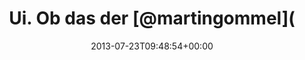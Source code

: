 ---
retweeted: false
source: <a href="http://twitter.com" rel="nofollow">Twitter Web Client</a>
entities:
  hashtags: []
  symbols: []
  user_mentions:
  - name: Martin Gommel
    screen_name: martingommel
    indices:
    - '15'
    - '28'
    id_str: '192822115'
    id: '192822115'
  urls:
  - url: http://t.co/oRYP9Cumow
    expanded_url: http://everybodystreet.com/
    display_url: everybodystreet.com
    indices:
    - '49'
    - '71'
display_text_range:
- '0'
- '73'
favorite_count: '0'
id_str: '359611067703365632'
truncated: false
retweet_count: '0'
id: '359611067703365632'
possibly_sensitive: false
created_at: Tue Jul 23 09:48:54 +0000 2013
favorited: false
full_text: 'Ui. Ob das der [@martingommel](https://twitter.com/martingommel) schon
  entdeckt hat:  ?'
lang: de
quote_url: http://everybodystreet.com/
tags:
- pesos:twitter
date: '2013-07-23T09:48:54+00:00'
src: https://twitter.com/bascht/status/359611067703365632
original_url: https://twitter.com/bascht/status/359611067703365632
type: twitter_tweet
text: 'Ui. Ob das der [@martingommel](https://twitter.com/martingommel) schon entdeckt
  hat:  ?'
title: Ui. Ob das der [@martingommel](

---